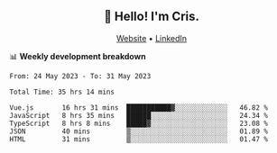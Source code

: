 
<h2 align="center">👋 Hello! I'm Cris.</h2>
<p align="center">
  <a href="https://www.criscunas.dev">Website</a> •
  <a href="https://www.linkedin.com/in/cristophercunas/">LinkedIn</a> 
</p>


📊 **Weekly development breakdown**
<!--START_SECTION:waka-->

```text
From: 24 May 2023 - To: 31 May 2023

Total Time: 35 hrs 14 mins

Vue.js       16 hrs 31 mins  ███████████▓░░░░░░░░░░░░░   46.82 %
JavaScript   8 hrs 35 mins   ██████░░░░░░░░░░░░░░░░░░░   24.34 %
TypeScript   8 hrs 8 mins    █████▓░░░░░░░░░░░░░░░░░░░   23.08 %
JSON         40 mins         ▒░░░░░░░░░░░░░░░░░░░░░░░░   01.89 %
HTML         31 mins         ▒░░░░░░░░░░░░░░░░░░░░░░░░   01.47 %
```

<!--END_SECTION:waka-->
